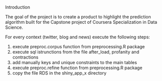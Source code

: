 
Introduction

The goal of the project is to create a product to highlight the prediction 
algorithm built for the Capstone project of Coursera Specialization in Data Science. 

For every context (twitter, blog and news) execute the following steps:

1. execute preproc.corpus function from preprocessing.R package
2. execute sql istrunctions from the file after_load, profanity and contractions
3. add manually keys and unique constraints to the main tables
4. execute preproc.refine function from preprocessing.R package
5. copy the file RDS in the shiny_app_x directory
